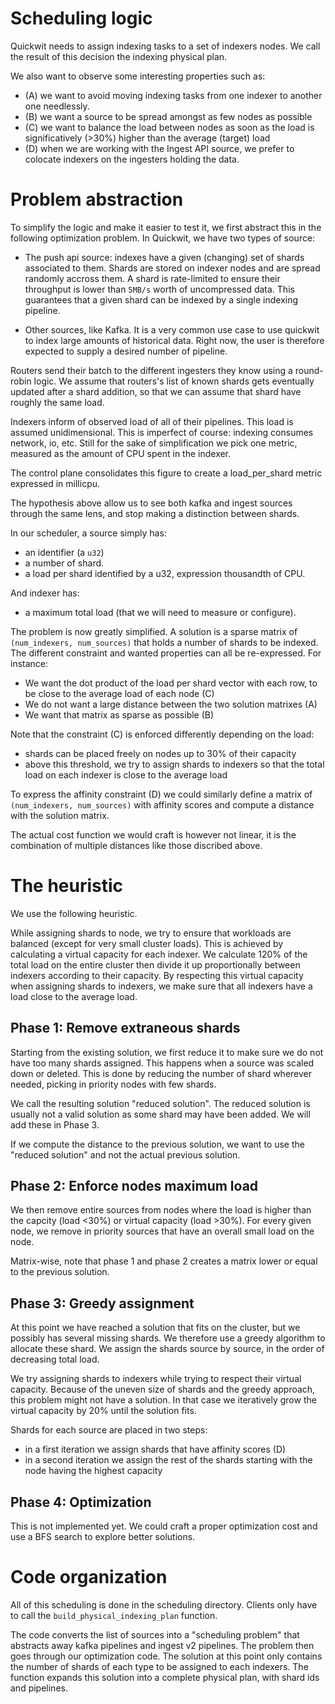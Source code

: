 # Scheduling logic

Quickwit needs to assign indexing tasks to a set of indexers nodes.
We call the result of this decision the indexing physical plan.

We also want to observe some interesting properties such as:
- (A) we want to avoid moving indexing tasks from one indexer to another one needlessly.
- (B) we want a source to be spread amongst as few nodes as possible
- (C) we want to balance the load between nodes as soon as the load is significatively (>30%) higher than the average (target) load
- (D) when we are working with the Ingest API source, we prefer to colocate indexers on
  the ingesters holding the data.

# Problem abstraction

To simplify the logic and make it easier to test it, we first abstract this in the following
optimization problem. In Quickwit, we have two types of source:

- The push api source: indexes have a given (changing) set of shards associated to them.
  Shards are stored on indexer nodes and are spread randomly accross them. A shard is
  rate-limited to ensure their throughput is lower than `5MB/s` worth of
  uncompressed data. This guarantees that a given shard can be indexed by a
  single indexing pipeline.

- Other sources, like Kafka. It is a very common use case to use quickwit to index large
  amounts of historical data. Right now, the user is therefore expected to supply a desired
  number of pipeline.

Routers send their batch to the different ingesters they know using a round-robin logic.
We assume that routers's list of known shards gets eventually updated after a shard addition, so that
we can assume that shard have roughly the same load.

Indexers inform of observed load of all of their pipelines. 
This load is assumed unidimensional. This is imperfect of course: indexing consumes network, io, etc.
Still for the sake of simplification we pick one metric, measured as the amount of CPU spent
in the indexer. 

The control plane consolidates this figure to create a load_per_shard metric expressed in millicpu.

The hypothesis above allow us to see both kafka and ingest sources through the same lens, and stop 
making a distinction between shards.

In our scheduler, a source simply has:
- an identifier (a `u32`)
- a number of shard.
- a load per shard identified by a u32, expression thousandth of CPU.

And indexer has:
- a maximum total load (that we will need to measure or configure).

The problem is now greatly simplified.
A solution is a sparse matrix of `(num_indexers, num_sources)` that holds a number of shards to be indexed.
The different constraint and wanted properties can all be re-expressed. For instance:
- We want the dot product of the load per shard vector with each row, to be close to the average load of each node (C)
- We do not want a large distance between the two solution matrixes (A)
- We want that matrix as sparse as possible (B)

Note that the constraint (C) is enforced differently depending on the load:
- shards can be placed freely on nodes up to 30% of their capacity
- above this threshold, we try to assign shards to indexers so that the total load on each indexer is close to the average load

To express the affinity constraint (D) we could similarly define a matrix of `(num_indexers, num_sources)` with affinity scores and compute a distance with the solution matrix. 

The actual cost function we would craft is however not linear, it is the combination of multiple distances like those discribed above.

# The heuristic

We use the following heuristic.

While assigning shards to node, we try to ensure that workloads are balanced (except for very small cluster loads). This is achieved by calculating a virtual capacity for each indexer. We calculate 120% of the total load on the entire cluster then divide it up proportionally between indexers according to their capacity. By respecting this virtual capacity when assigning shards to indexers, we make sure that all indexers have a load close to the average load.

## Phase 1: Remove extraneous shards

Starting from the existing solution, we first reduce it to make sure we do not have too many shards assigned. This happens when a source was scaled down or deleted.
This is done by reducing the number of shard wherever needed, picking in priority nodes with few shards.

We call the resulting solution "reduced solution". The reduced solution is usually not a valid solution as some shard
may have been added. We will add these in Phase 3.

If we compute the distance to the previous solution, we want to use the "reduced solution" and not the actual
previous solution.

## Phase 2: Enforce nodes maximum load

We then remove entire sources from nodes where the load is higher than the capcity (load <30%) or virtual capacity (load >30%).
For every given node, we remove in priority sources that have an overall small load on the node.

Matrix-wise, note that phase 1 and phase 2 creates a matrix lower or equal to the previous solution.

## Phase 3: Greedy assignment

At this point we have reached a solution that fits on the cluster, but we possibly has several missing shards.
We therefore use a greedy algorithm to allocate these shard. We assign the shards source by source, in the order of decreasing total load.

We try assigning shards to indexers while trying to respect their virtual capacity. Because of the uneven size of shards and the greedy approach, this problem might not have a solution. In that case we iteratively grow the virtual capacity by 20% until the solution fits.

Shards for each source are placed in two steps:
- in a first iteration we assign shards that have affinity scores (D)
- in a second iteration we assign the rest of the shards starting with the node having the highest capacity

## Phase 4: Optimization

This is not implemented yet. We could craft a proper optimization cost and use a BFS search to explore
better solutions.


# Code organization

All of this scheduling is done in the scheduling directory.
Clients only have to call the `build_physical_indexing_plan` function.

The code converts the list of sources into a "scheduling problem" that abstracts away kafka pipelines and ingest v2 pipelines.
The problem then goes through our optimization code.
The solution at this point only contains the number of shards of each type to be assigned to each indexers.
The function expands this solution into a complete physical plan, with shard ids and pipelines.
